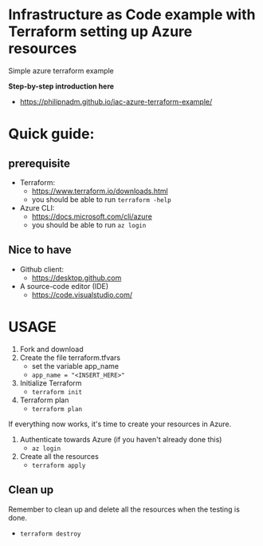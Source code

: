 # Infrastructure as Code example with Terraform setting up Azure resources
 Simple azure terraform example
 
**Step-by-step introduction here**
- https://philipnadm.github.io/iac-azure-terraform-example/
 
 # Quick guide:

## prerequisite
* Terraform:
  * https://www.terraform.io/downloads.html
  * you should be able to run `terraform -help`
* Azure CLI:
  * https://docs.microsoft.com/cli/azure
  * you should be able to run `az login`

## Nice to have
* Github client:
  * https://desktop.github.com
* A source-code editor (IDE)
  * https://code.visualstudio.com/


# USAGE

1. Fork and download
1. Create the file terraform.tfvars
    * set the variable app_name
    * `app_name = "<INSERT_HERE>"`
1. Initialize Terraform
    * `terraform init`
1. Terraform plan
    * `terraform plan`

If everything now works, it's time to create your resources in Azure.

1. Authenticate towards Azure (if you haven't already done this)
    * `az login`
1. Create all the resources
    * `terraform apply`

## Clean up

Remember to clean up and delete all the resources when the testing is done.

* `terraform destroy`

